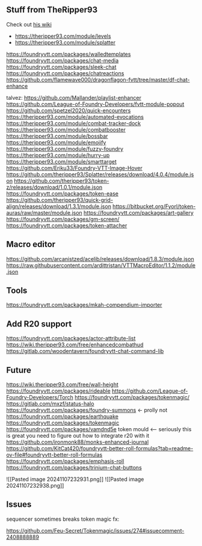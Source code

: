 
## Stuff from TheRipper93
Check out [his wiki](https://wiki.theripper93.com/)
- https://theripper93.com/module/levels
- https://theripper93.com/module/splatter

https://foundryvtt.com/packages/walledtemplates
https://foundryvtt.com/packages/chat-media
https://foundryvtt.com/packages/sleek-chat
https://foundryvtt.com/packages/chatreactions
https://github.com/flamewave000/dragonflagon-fvtt/tree/master/df-chat-enhance


talvez:
https://github.com/Mallander/playlist-enhancer
https://github.com/League-of-Foundry-Developers/fvtt-module-popout
https://github.com/spetzel2020/quick-encounters
https://theripper93.com/module/automated-evocations
https://theripper93.com/module/combat-tracker-dock
https://theripper93.com/module/combatbooster
https://theripper93.com/module/bossbar
https://theripper93.com/module/emojify
https://theripper93.com/module/fuzzy-foundry
https://theripper93.com/module/hurry-up
https://theripper93.com/module/smarttarget
https://github.com/Eriku33/Foundry-VTT-Image-Hover
https://github.com/theripper93/Splatter/releases/download/4.0.4/module.json
https://github.com/theripper93/token-z/releases/download/1.0.1/module.json
https://foundryvtt.com/packages/token-ease
https://github.com/theripper93/quick-grid-align/releases/download/1.3.1/module.json
https://bitbucket.org/Fyorl/token-auras/raw/master/module.json
https://foundryvtt.com/packages/art-gallery
https://foundryvtt.com/packages/gm-screen/
https://foundryvtt.com/packages/token-attacher

## Macro editor
https://github.com/arcanistzed/acelib/releases/download/1.8.3/module.json
https://raw.githubusercontent.com/ardittristan/VTTMacroEditor/1.1.2/module.json

## Tools
https://foundryvtt.com/packages/mkah-compendium-importer

## Add R20 support
https://foundryvtt.com/packages/actor-attribute-list
https://wiki.theripper93.com/free/enhancedcombathud
https://gitlab.com/woodentavern/foundryvtt-chat-command-lib

## Future
https://wiki.theripper93.com/free/wall-height
https://foundryvtt.com/packages/rideable
https://github.com/League-of-Foundry-Developers/Torch
https://foundryvtt.com/packages/tokenmagic/
https://gitlab.com/mxzf/status-halo
https://foundryvtt.com/packages/foundry-summons <- prolly not
https://foundryvtt.com/packages/earthquake
https://foundryvtt.com/packages/tokenmagic
https://foundryvtt.com/packages/vamdnd5e
token mould <-- seriously this is great you need to figure out how to integrate r20 with it
https://github.com/ironmonk88/monks-enhanced-journal
https://github.com/KitCat420/foundryvtt-better-roll-formulas?tab=readme-ov-file#foundryvtt-better-roll-formulas
https://foundryvtt.com/packages/emphasis-roll
https://foundryvtt.com/packages/trinium-chat-buttons

![[Pasted image 20241107232931.png]]
![[Pasted image 20241107232938.png]]


## Issues
sequencer sometimes breaks token magic fx:

https://github.com/Feu-Secret/Tokenmagic/issues/274#issuecomment-2408888889